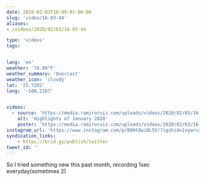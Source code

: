```yaml
---
date: 2020-02-03T16:09:01-06:00
slug: 'video/16-03-44'
aliases:
- /videos/2020/02/03/16-03-44

type: 'videos' 
tags:


lang: 'en'
weather: '76.88°F'
weather_summary: 'Overcast'
weather_icon: 'cloudy'
lat: '25.7202'
long: '-100.2167'


videos:
  - source: 'https://media.ramiroruiz.com/uploads/videos/2020/02/03/16-03-44/highlights-of-january-2020.mp4'
    alt: 'Highlights of January 2020'
    poster: 'https://media.ramiroruiz.com/uploads/videos/2020/02/03/16-03-44/poster.jpg'
instagram_url: 'https://www.instagram.com/p/B8Ht8wiBL5V/?igshid=1xywrvzf0kw5y'
syndication_links:
    - https://brid.gy/publish/twitter
tweet_id: ''
---
```

So I tried something new this past month, recording 1sec everyday(sometimes 2)
